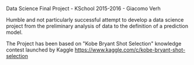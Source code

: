 
Data Science Final Project - KSchool 2015-2016 - Giacomo Verh

Humble and not particularly successful attempt to develop a data science project from the preliminary analysis of data to the definition of a prediction model.

The Project has been based on "Kobe Bryant Shot Selection" knowledge contest launched by Kaggle https://www.kaggle.com/c/kobe-bryant-shot-selection
